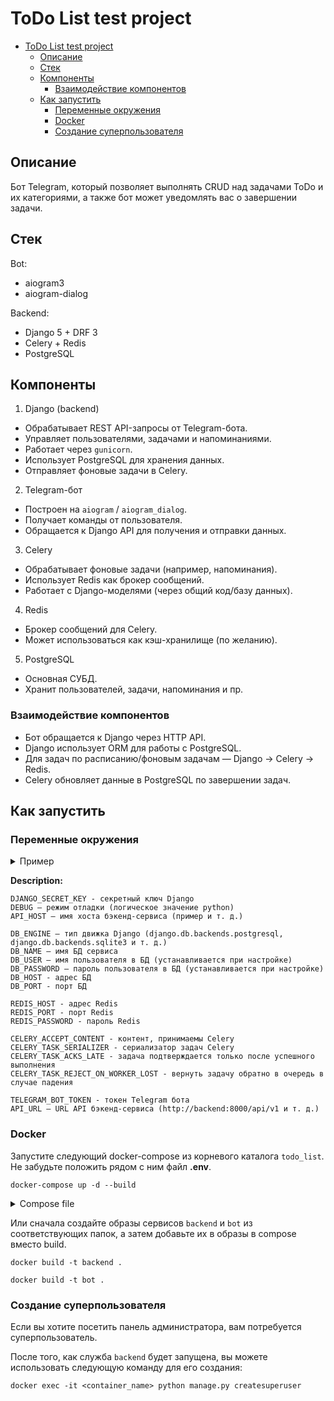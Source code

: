 # ToDo List test project

<!-- TOC -->
* [ToDo List test project](#todo-list-test-project)
  * [Описание](#описание)
  * [Стек](#стек)
  * [Компоненты](#компоненты)
    * [Взаимодействие компонентов](#взаимодействие-компонентов)
  * [Как запустить](#как-запустить)
    * [Переменные окружения](#переменные-окружения)
    * [Docker](#docker)
    * [Создание суперпользователя](#создание-суперпользователя)
<!-- TOC -->

## Описание

Бот Telegram, который позволяет выполнять CRUD над задачами ToDo и их категориями, 
а также бот может уведомлять вас о завершении задачи.

## Стек

Bot:
- aiogram3
- aiogram-dialog

Backend:
- Django 5 + DRF 3
- Celery + Redis
- PostgreSQL

## Компоненты

1. Django (backend)
- Обрабатывает REST API-запросы от Telegram-бота.
- Управляет пользователями, задачами и напоминаниями.
- Работает через `gunicorn`.
- Использует PostgreSQL для хранения данных.
- Отправляет фоновые задачи в Celery.

2. Telegram-бот
- Построен на `aiogram` / `aiogram_dialog`.
- Получает команды от пользователя.
- Обращается к Django API для получения и отправки данных.

3. Celery
- Обрабатывает фоновые задачи (например, напоминания).
- Использует Redis как брокер сообщений.
- Работает с Django-моделями (через общий код/базу данных).

4. Redis
- Брокер сообщений для Celery.
- Может использоваться как кэш-хранилище (по желанию).

5. PostgreSQL
- Основная СУБД.
- Хранит пользователей, задачи, напоминания и пр.


### Взаимодействие компонентов
- Бот обращается к Django через HTTP API.
- Django использует ORM для работы с PostgreSQL.
- Для задач по расписанию/фоновым задачам — Django → Celery → Redis.
- Celery обновляет данные в PostgreSQL по завершении задач.


## Как запустить

### Переменные окружения

<details>
<summary>Пример</summary>

```
DJANGO_SECRET_KEY=supersecret
DEBUG=False
API_HOST=backend

DB_ENGINE=django.db.backends.postgresql
DB_NAME=todo
DB_USER=root
DB_PASSWORD=Passw0rd12
DB_HOST=postgres
DB_PORT=5432

REDIS_HOST=redis
REDIS_PORT=6379
REDIS_PASSWORD=Passw0rd12

CELERY_ACCEPT_CONTENT=json
CELERY_TASK_SERIALIZER=json
CELERY_TASK_ACKS_LATE = True
CELERY_TASK_REJECT_ON_WORKER_LOST = True

TELEGRAM_BOT_TOKEN=12345678910:dfwf wecwcfe
API_URL=http://backend:8000/api/v1
```

</details>

**Description:**

```text
DJANGO_SECRET_KEY - секретный ключ Django
DEBUG — режим отладки (логическое значение python)
API_HOST — имя хоста бэкенд-сервиса (пример и т. д.)

DB_ENGINE — тип движка Django (django.db.backends.postgresql, django.db.backends.sqlite3 и т. д.)
DB_NAME — имя БД сервиса
DB_USER — имя пользователя в БД (устанавливается при настройке)
DB_PASSWORD — пароль пользователя в БД (устанавливается при настройке)
DB_HOST - адрес БД
DB_PORT - порт БД

REDIS_HOST - адрес Redis
REDIS_PORT - порт Redis
REDIS_PASSWORD - пароль Redis

CELERY_ACCEPT_CONTENT - контент, принимаемы Celery
CELERY_TASK_SERIALIZER - сериализатор задач Celery
CELERY_TASK_ACKS_LATE - задача подтверждается только после успешного выполнения
CELERY_TASK_REJECT_ON_WORKER_LOST - вернуть задачу обратно в очередь в случае падения

TELEGRAM_BOT_TOKEN - токен Telegram бота
API_URL — URL API бэкенд-сервиса (http://backend:8000/api/v1 и т. д.)
```

### Docker

Запустите следующий docker-compose из корневого каталога `todo_list`.
Не забудьте положить рядом с ним файл **.env**.

```shell
docker-compose up -d --build
```
<details>
<summary>Compose file</summary>

```yaml
version: "3"
services:
  postgres:
    container_name: postgres
    hostname: postgres
    image: postgres
    restart: always
    environment:
      POSTGRES_DB: db
      POSTGRES_USER: user
      POSTGRES_PASSWORD: password
    ports:
      - 5432:5432
    volumes:
      - postgres_data:/var/lib/postgresql/data
    networks:
      - app_network
  redis:
    image: "redis:latest"
    container_name: redis
    ports:
      - 6379:6379
    command: >
      --requirepass ${REDIS_PASSWORD}
    volumes:
      - ./redis_data:/data
    env_file:
      - ./.env
    networks:
      - app_network
  backend:
    container_name: backend
    hostname: backend
    build: ./backend
    volumes:
      - ./backend:/app
      - ./static:/app/static
    ports:
      - "8000:8000"
    env_file:
      - ./.env
    depends_on:
      - redis
      - postgres
    networks:
      - app_network
  celery:
    build: ./backend
    container_name: celery_worker
    command: celery -A backend.celery worker --loglevel=info
    volumes:
      - ./backend:/app
    depends_on:
      - redis
      - backend
    environment:
      - REDIS_HOST=redis
    env_file:
      - ./.env
    networks:
      - app_network

  bot:
    container_name: todo_bot
    hostname: bot
    build: ./bot
    depends_on:
      - backend
    env_file:
      - ./.env
    networks:
      - app_network

volumes:
  postgres_data:
  static:
    
networks:
  app_network:
    driver: bridge


```

</details>

Или сначала создайте образы сервисов `backend` и `bot` из соответствующих папок, 
а затем добавьте их в образы в compose вместо build.

```shell
docker build -t backend .
```

```shell
docker build -t bot .
```

### Создание суперпользователя

Если вы хотите посетить панель администратора, вам потребуется суперпользователь.

После того, как служба `backend` будет запущена, вы можете использовать следующую 
команду для его создания:

```shell
docker exec -it <container_name> python manage.py createsuperuser
```